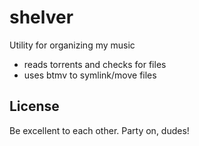 shelver
=======

Utility for organizing my music

* reads torrents and checks for files
* uses btmv to symlink/move files

License
---
Be excellent to each other. Party on, dudes!
